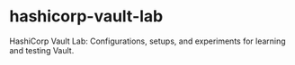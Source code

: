 # hashicorp-vault-lab
HashiCorp Vault Lab: Configurations, setups, and experiments for learning and testing Vault.
